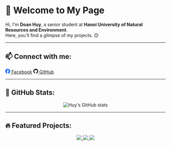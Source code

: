 # 👋 Welcome to My Page

Hi, I'm **Doan Huy**, a senior student at **Hanoi University of Natural Resources and Environment**.  
Here, you'll find a glimpse of my projects. 😊  

---

## 📫 Connect with me:

[<img src="iconfb.png" width="15" height="15"> Facebook](https://www.facebook.com/huy4403) [<img src="icongit.png" width="15" height="15"> GitHub](https://github.com/huy4403/)  

---

## 🌟 GitHub Stats:
<div style="text-align: center">

![Huy's GitHub stats](https://github-readme-stats-git-masterrstaa-rickstaa.vercel.app/api?username=huy4403&show_icons=true&theme=tokyonight&hide=contribs,prs,issues)

</div>

---

## 🔥 Featured Projects:
<div style="text-align: center;">
<a href="https://github.com/huy4403/Spring-Api_Ecommerce-Backend">
        <img src="https://github-readme-stats.vercel.app/api/pin/?username=huy4403&repo=Spring-Api_Ecommerce-Backend&theme=radical" />
      </a>
      <a href="https://github.com/huy4403/Max30100-Firebase-Android-Application">
        <img src="https://github-readme-stats.vercel.app/api/pin/?username=huy4403&repo=Max30100-Firebase-Android-Application&theme=merko" />
      </a>
      <a href="https://github.com/huy4403/Ecommerce_HTML-CSS-JS">
        <img src="https://github-readme-stats.vercel.app/api/pin/?username=huy4403&repo=Ecommerce_HTML-CSS-JS&theme=gruvbox" />
      </a>
</div>
